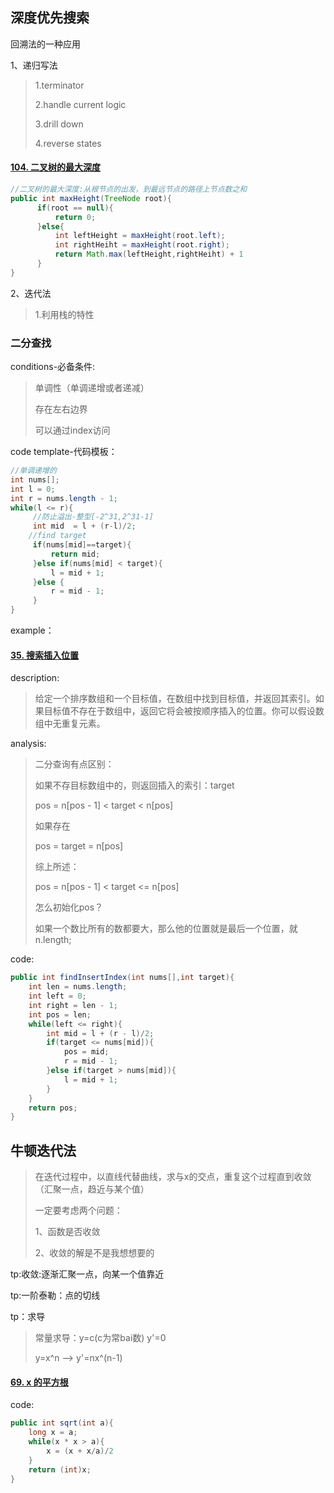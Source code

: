 ## 深度优先搜索

回溯法的一种应用

1、递归写法

> 1.terminator
>
> 2.handle current logic
>
> 3.drill down
>
> 4.reverse states

#### [104. 二叉树的最大深度](https://leetcode-cn.com/problems/maximum-depth-of-binary-tree/)

```java
//二叉树的最大深度:从根节点的出发，到最远节点的路径上节点数之和 
public int maxHeight(TreeNode root){
      if(root == null){
          return 0;
      }else{
          int leftHeight = maxHeight(root.left);
          int rightHeiht = maxHeight(root.right);
          return Math.max(leftHeight,rightHeiht) + 1
      }
}
```



2、迭代法

>1.利用栈的特性

### 二分查找

conditions-必备条件:

> 单调性（单调递增或者递减）
>
> 存在左右边界
>
> 可以通过index访问

code template-代码模板：

```java
//单调递增的
int nums[];
int l = 0;
int r = nums.length - 1;
while(l <= r){
     //防止溢出-整型[-2^31,2^31-1]
	 int mid  = l + (r-l)/2;
    //find target 	
     if(nums[mid]==target){
         return mid;
     }else if(nums[mid] < target){
         l = mid + 1;
     }else {
         r = mid - 1;
     }
}
```

example：

#### [35. 搜索插入位置](https://leetcode-cn.com/problems/search-insert-position/)

description:

>给定一个排序数组和一个目标值，在数组中找到目标值，并返回其索引。如果目标值不存在于数组中，返回它将会被按顺序插入的位置。你可以假设数组中无重复元素。

analysis:

>二分查询有点区别：
>
>如果不存目标数组中的，则返回插入的索引：target
>
>pos = n[pos - 1] < target < n[pos] 
>
>如果存在
>
>pos  = target = n[pos]
>
>综上所述：
>
>pos = n[pos - 1] < target <= n[pos]
>
>怎么初始化pos？
>
>如果一个数比所有的数都要大，那么他的位置就是最后一个位置，就 n.length; 

code:

```java
public int findInsertIndex(int nums[],int target){
    int len = nums.length;
    int left = 0;
    int right = len - 1;
    int pos = len;
    while(left <= right){
        int mid = l + (r - l)/2;
        if(target <= nums[mid]){
            pos = mid;
            r = mid - 1;
        }else if(target > nums[mid]){
            l = mid + 1;
        }
    }
    return pos;
}
```

## 牛顿迭代法

>在迭代过程中，以直线代替曲线，求与x的交点，重复这个过程直到收敛（汇聚一点，趋近与某个值）
>
>一定要考虑两个问题：
>
>1、函数是否收敛
>
>2、收敛的解是不是我想想要的

tp:收敛:逐渐汇聚一点，向某一个值靠近

tp:一阶泰勒：点的切线

tp：求导

>常量求导：y=c(c为常bai数) y'=0
>
>y=x^n --> y'=nx^(n-1)


#### [69. x 的平方根](https://leetcode-cn.com/problems/sqrtx/)

code:

```java
public int sqrt(int a){
    long x = a;
    while(x * x > a){
        x = (x + x/a)/2
    }
    return (int)x;
}
```

